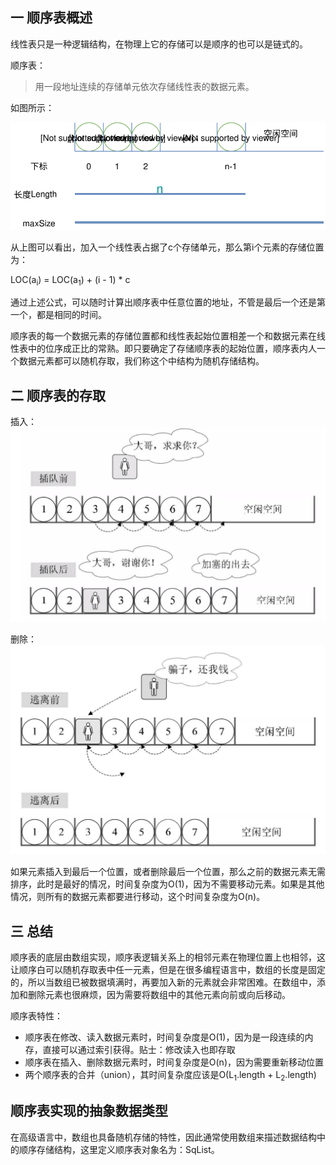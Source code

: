 ## 一 顺序表概述

线性表只是一种逻辑结构，在物理上它的存储可以是顺序的也可以是链式的。  

顺序表：
> 用一段地址连续的存储单元依次存储线性表的数据元素。  

如图所示：  

![](../images/new-algorithm/02-01.svg) 

从上图可以看出，加入一个线性表占据了c个存储单元，那么第i个元素的存储位置为：  

LOC(a<sub>i</sub>) = LOC(a<sub>1</sub>) + (i - 1) * c   

通过上述公式，可以随时计算出顺序表中任意位置的地址，不管是最后一个还是第一个，都是相同的时间。  

顺序表的每一个数据元素的存储位置都和线性表起始位置相差一个和数据元素在线性表中的位序成正比的常熟。即只要确定了存储顺序表的起始位置，顺序表内人一个数据元素都可以随机存取，我们称这个中结构为随机存储结构。   

## 二 顺序表的存取 

插入：  
![](../images/new-algorithm/02-02.png)  

删除：  
![](../images/new-algorithm/02-03.png)    

如果元素插入到最后一个位置，或者删除最后一个位置，那么之前的数据元素无需排序，此时是最好的情况，时间复杂度为O(1)，因为不需要移动元素。如果是其他情况，则所有的数据元素都要进行移动，这个时间复杂度为O(n)。  

## 三 总结

顺序表的底层由数组实现，顺序表逻辑关系上的相邻元素在物理位置上也相邻，这让顺序白可以随机存取表中任一元素，但是在很多编程语言中，数组的长度是固定的，所以当数组已被数据填满时，再要加入新的元素就会非常困难。在数组中，添加和删除元素也很麻烦，因为需要将数组中的其他元素向前或向后移动。   

顺序表特性：
- 顺序表在修改、读入数据元素时，时间复杂度是O(1)，因为是一段连续的内存，直接可以通过索引获得。贴士：修改读入也即存取
- 顺序表在插入、删除数据元素时，时间复杂度是O(n)，因为需要重新移动位置
- 两个顺序表的合并（union），其时间复杂度应该是O(L<sub>1</sub>.length + L<sub>2</sub>.length)

## 顺序表实现的抽象数据类型

在高级语言中，数组也具备随机存储的特性，因此通常使用数组来描述数据结构中的顺序存储结构，这里定义顺序表对象名为：SqList。  

